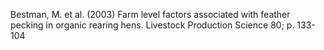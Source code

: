 Bestman, M. et al. (2003) Farm level factors associated with feather pecking in organic rearing hens. Livestock Production Science 80; p. 133-104
